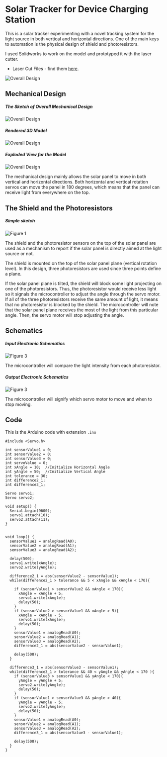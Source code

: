 
# Solar Tracker for Device Charging Station

This is a solar tracker experimenting with a novel tracking system for the light source in both vertical and horizontal directions. One of the main keys to automation is the physical design of shield and photoresistors.

I used Solidworks to work on the model and prototyped it with the laser cutter.

* Laser Cut Files - find them [here](https://github.com/YiChiMa/Solar-Tracker/tree/master/LaserCut).


![Overall Design](Sketches/photo.jpg)

## Mechanical Design

##### The Sketch of Overall Mechanical Design

![Overall Design](Sketches/Overall.jpg)

##### Rendered 3D Model

![Overall Design](Sketches/rendered.JPG)

##### Exploded View for the Model

![Overall Design](Sketches/exploded.PNG)

The mechanical design mainly allows the solar panel to move in both vertical and horizontal directions. Both horizontal and vertical rotation servos can move the panel in 180 degrees, which means that the panel can receive light from everywhere on the top.  

## The Shield and the Photoresistors

##### Simple sketch

![Figure 1](Sketches/shieldSketch.png)

The shield and the photoresistor sensors on the top of the solar panel are used as a mechanism to report if the solar panel is directly aimed at the light source or not.

The shield is mounted on the top of the solar panel plane (vertical rotation level). In this design, three photoresistors are used since three points define a plane.

If the solar panel plane is tilted, the shield will block some light projecting on one of the photoresistors. Thus, the photoresistor would receive less light so it signals the microcontroller to adjust the angle through the servo motor. If all of the three photoresistors receive the same amount of light, it means that no photoresistor is blocked by the shield. The microcontroller will note that the solar panel plane receives the most of the light from this particular angle. Then, the servo motor will stop adjusting the angle.


## Schematics
##### Input Electronic Schematics
![Figure 3](Sketches/SchematicsResistors.jpg)

The microcontroller will compare the light intensity from each photoresistor.

##### Output Electronic Schematics
![Figure 3](Sketches/SchematicsServo.jpg)

The microcontroller will signify which servo motor to move and when to stop moving.

## Code

This is the Arduino code with extension ``.ino``

```
#include <Servo.h>

int sensorValue1 = 0;
int sensorValue2 = 0;
int sensorValue3 = 0;
int servoValue = 0;
int xAngle = 10;  //Initialize Horizontal Angle
int yAngle = 50;  //Initialize Vertical Angle
int tolerance = 30;
int difference2_1;
int difference3_1;

Servo servo1;
Servo servo2;

void setup() {
  Serial.begin(9600);
  servo1.attach(10);
  servo2.attach(11);
}


void loop() {
  sensorValue1 = analogRead(A0);
  sensorValue2 = analogRead(A1);
  sensorValue3 = analogRead(A2);

  delay(500);
  servo1.write(xAngle);
  servo2.write(yAngle);

  difference2_1 = abs(sensorValue2 - sensorValue1);
  while(difference2_1 > tolerance && 5 < xAngle && xAngle < 170){  

    if (sensorValue1 > sensorValue2 && xAngle < 170){
      xAngle = xAngle + 5;   
      servo1.write(xAngle);
      delay(50);
    }
    if (sensorValue2 > sensorValue1 && xAngle > 5){
      xAngle = xAngle - 5;
      servo1.write(xAngle);
      delay(50);
    }
    sensorValue1 = analogRead(A0);
    sensorValue2 = analogRead(A1);
    sensorValue3 = analogRead(A2);
    difference2_1 = abs(sensorValue2 - sensorValue1);

    delay(500);
  }

  difference3_1 = abs(sensorValue3 - sensorValue1);
  while(difference3_1 > tolerance && 40 < yAngle && yAngle < 170 ){
    if (sensorValue3 > sensorValue1 && yAngle < 170){
      yAngle = yAngle + 5;     
      servo2.write(yAngle);
      delay(50);
    }
    if (sensorValue1 > sensorValue3 && yAngle > 40){
      yAngle = yAngle - 5;
      servo2.write(yAngle);
      delay(50);
    }
    sensorValue1 = analogRead(A0);
    sensorValue2 = analogRead(A1);
    sensorValue3 = analogRead(A2);
    difference3_1 = abs(sensorValue3 - sensorValue1);

    delay(500);
  }
}
```
